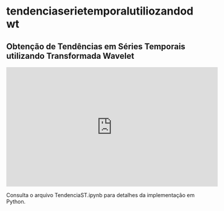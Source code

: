 # tendenciaserietemporalutiliozandodwt
<h2>Obtenção de Tendências em Séries Temporais utilizando Transformada Wavelet</h2>
<iframe width="560" height="315" src="https://www.youtube.com/embed/LNm_d6Te76U" frameborder="0" allow="accelerometer; autoplay; clipboard-write; encrypted-media; gyroscope; picture-in-picture" allowfullscreen></iframe>
<p>Consulta o arquivo TendenciaST.ipynb para detalhes da implementação em Python.</p>
